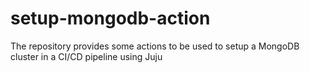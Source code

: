 # setup-mongodb-action
The repository provides some actions to be used to setup a MongoDB cluster in a CI/CD pipeline using Juju
